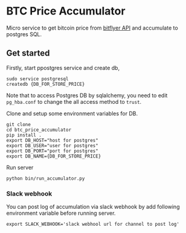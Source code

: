 # BTC Price Accumulator
Micro service to get bitcoin price from [bitflyer API](https://lightning.bitflyer.com/docs?lang=en) and accumulate to postgres SQL.

## Get started
Firstly, start ppostgres service and create db,

```
sudo service postgresql
createdb {DB_FOR_STORE_PRICE}
```

Note that to access Postgres DB by sqlalchemy,
you need to edit `pg_hba.conf` to change the all access method to `trust`.

Clone and setup some environment variables for DB.

```
git clone 
cd btc_price_accumulator
pip install .
export DB_HOST="host for postgres"
export DB_USER="user for postgres"
export DB_PORT="port for postgres"
export DB_NAME={DB_FOR_STORE_PRICE} 
```

Run server

```
python bin/run_accumulator.py
```

### Slack webhook
You can post log of accumulation via slack webhook by add following environment variable before running server.

```
export SLACK_WEBHOOK='slack webhool url for channel to post log'
``` 